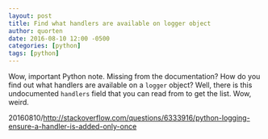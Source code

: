 ```yaml
---
layout: post
title: Find what handlers are available on logger object
author: quorten
date: 2016-08-10 12:00 -0500
categories: [python]
tags: [python]
---
```


Wow, important Python note.  Missing from the documentation?  How do
you find out what handlers are available on a `logger` object?  Well,
there is this undocumented `handlers` field that you can read from to
get the list.  Wow, weird.

20160810/http://stackoverflow.com/questions/6333916/python-logging-ensure-a-handler-is-added-only-once
